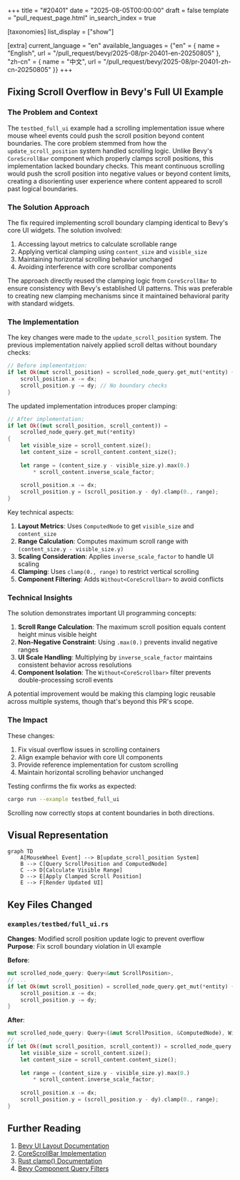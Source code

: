 +++
title = "#20401"
date = "2025-08-05T00:00:00"
draft = false
template = "pull_request_page.html"
in_search_index = true

[taxonomies]
list_display = ["show"]

[extra]
current_language = "en"
available_languages = {"en" = { name = "English", url = "/pull_request/bevy/2025-08/pr-20401-en-20250805" }, "zh-cn" = { name = "中文", url = "/pull_request/bevy/2025-08/pr-20401-zh-cn-20250805" }}
+++

## Fixing Scroll Overflow in Bevy's Full UI Example

### The Problem and Context
The `testbed_full_ui` example had a scrolling implementation issue where mouse wheel events could push the scroll position beyond content boundaries. The core problem stemmed from how the `update_scroll_position` system handled scrolling logic. Unlike Bevy's `CoreScrollBar` component which properly clamps scroll positions, this implementation lacked boundary checks. This meant continuous scrolling would push the scroll position into negative values or beyond content limits, creating a disorienting user experience where content appeared to scroll past logical boundaries.

### The Solution Approach
The fix required implementing scroll boundary clamping identical to Bevy's core UI widgets. The solution involved:
1. Accessing layout metrics to calculate scrollable range
2. Applying vertical clamping using `content_size` and `visible_size`
3. Maintaining horizontal scrolling behavior unchanged
4. Avoiding interference with core scrollbar components

The approach directly reused the clamping logic from `CoreScrollBar` to ensure consistency with Bevy's established UI patterns. This was preferable to creating new clamping mechanisms since it maintained behavioral parity with standard widgets.

### The Implementation
The key changes were made to the `update_scroll_position` system. The previous implementation naively applied scroll deltas without boundary checks:

```rust
// Before implementation:
if let Ok(mut scroll_position) = scrolled_node_query.get_mut(*entity) {
    scroll_position.x -= dx;
    scroll_position.y -= dy; // No boundary checks
}
```

The updated implementation introduces proper clamping:

```rust
// After implementation:
if let Ok((mut scroll_position, scroll_content)) = 
    scrolled_node_query.get_mut(*entity) 
{
    let visible_size = scroll_content.size();
    let content_size = scroll_content.content_size();
    
    let range = (content_size.y - visible_size.y).max(0.)
        * scroll_content.inverse_scale_factor;
    
    scroll_position.x -= dx;
    scroll_position.y = (scroll_position.y - dy).clamp(0., range);
}
```

Key technical aspects:
1. **Layout Metrics**: Uses `ComputedNode` to get `visible_size` and `content_size`
2. **Range Calculation**: Computes maximum scroll range with `(content_size.y - visible_size.y)`
3. **Scaling Consideration**: Applies `inverse_scale_factor` to handle UI scaling
4. **Clamping**: Uses `clamp(0., range)` to restrict vertical scrolling
5. **Component Filtering**: Adds `Without<CoreScrollbar>` to avoid conflicts

### Technical Insights
The solution demonstrates important UI programming concepts:
1. **Scroll Range Calculation**: The maximum scroll position equals content height minus visible height
2. **Non-Negative Constraint**: Using `.max(0.)` prevents invalid negative ranges
3. **UI Scale Handling**: Multiplying by `inverse_scale_factor` maintains consistent behavior across resolutions
4. **Component Isolation**: The `Without<CoreScrollbar>` filter prevents double-processing scroll events

A potential improvement would be making this clamping logic reusable across multiple systems, though that's beyond this PR's scope.

### The Impact
These changes:
1. Fix visual overflow issues in scrolling containers
2. Align example behavior with core UI components
3. Provide reference implementation for custom scrolling
4. Maintain horizontal scrolling behavior unchanged

Testing confirms the fix works as expected:
```bash
cargo run --example testbed_full_ui
```
Scrolling now correctly stops at content boundaries in both directions.

## Visual Representation

```mermaid
graph TD
    A[MouseWheel Event] --> B[update_scroll_position System]
    B --> C[Query ScrollPosition and ComputedNode]
    C --> D[Calculate Visible Range]
    D --> E[Apply Clamped Scroll Position]
    E --> F[Render Updated UI]
```

## Key Files Changed

### `examples/testbed/full_ui.rs`
**Changes**: Modified scroll position update logic to prevent overflow  
**Purpose**: Fix scroll boundary violation in UI example  

**Before**:
```rust
mut scrolled_node_query: Query<&mut ScrollPosition>,
// ...
if let Ok(mut scroll_position) = scrolled_node_query.get_mut(*entity) {
    scroll_position.x -= dx;
    scroll_position.y -= dy;
}
```

**After**:
```rust
mut scrolled_node_query: Query<(&mut ScrollPosition, &ComputedNode), Without<CoreScrollbar>>,
// ...
if let Ok((mut scroll_position, scroll_content)) = scrolled_node_query.get_mut(*entity) {
    let visible_size = scroll_content.size();
    let content_size = scroll_content.content_size();
    
    let range = (content_size.y - visible_size.y).max(0.)
        * scroll_content.inverse_scale_factor;
    
    scroll_position.x -= dx;
    scroll_position.y = (scroll_position.y - dy).clamp(0., range);
}
```

## Further Reading
1. [Bevy UI Layout Documentation](https://bevyengine.org/learn/book/features/ui/#layout)
2. [CoreScrollBar Implementation](https://github.com/bevyengine/bevy/blob/main/crates/bevy_core_widgets/src/core_scrollbar.rs)
3. [Rust clamp() Documentation](https://doc.rust-lang.org/std/primitive.f64.html#method.clamp)
4. [Bevy Component Query Filters](https://bevyengine.org/learn/book/patterns/query-filters/)
